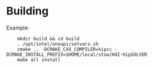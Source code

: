 # Building

Example:

        mkdir build && cd build
        . /opt/intel/oneapi/setvars.sh
        cmake .. -DCMAKE_CXX_COMPILER=hipcc -DCMAKE_INSTALL_PREFIX=$HOME/local/stow/H4I-HipSOLVER
        make all install

